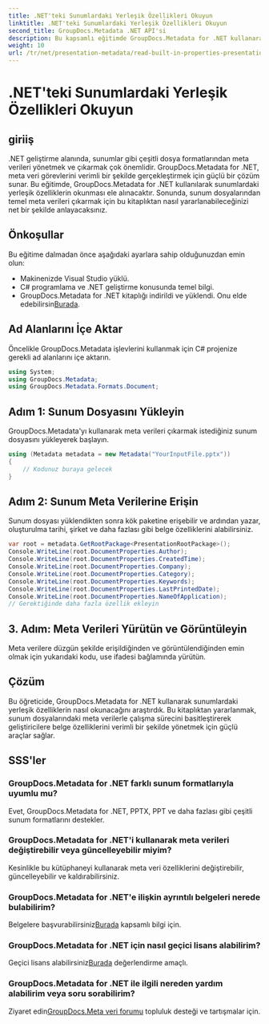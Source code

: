 ```yaml
---
title: .NET'teki Sunumlardaki Yerleşik Özellikleri Okuyun
linktitle: .NET'teki Sunumlardaki Yerleşik Özellikleri Okuyun
second_title: GroupDocs.Metadata .NET API'si
description: Bu kapsamlı eğitimde GroupDocs.Metadata for .NET kullanarak sunumlardan yerleşik özellikleri nasıl çıkaracağınızı öğrenin.
weight: 10
url: /tr/net/presentation-metadata/read-built-in-properties-presentations/
---
```


# .NET'teki Sunumlardaki Yerleşik Özellikleri Okuyun

## giriiş
.NET geliştirme alanında, sunumlar gibi çeşitli dosya formatlarından meta verileri yönetmek ve çıkarmak çok önemlidir. GroupDocs.Metadata for .NET, meta veri görevlerini verimli bir şekilde gerçekleştirmek için güçlü bir çözüm sunar. Bu eğitimde, GroupDocs.Metadata for .NET kullanılarak sunumlardaki yerleşik özelliklerin okunması ele alınacaktır. Sonunda, sunum dosyalarından temel meta verileri çıkarmak için bu kitaplıktan nasıl yararlanabileceğinizi net bir şekilde anlayacaksınız.
## Önkoşullar
Bu eğitime dalmadan önce aşağıdaki ayarlara sahip olduğunuzdan emin olun:
- Makinenizde Visual Studio yüklü.
- C# programlama ve .NET geliştirme konusunda temel bilgi.
-  GroupDocs.Metadata for .NET kitaplığı indirildi ve yüklendi. Onu elde edebilirsin[Burada](https://releases.groupdocs.com/metadata/net/).

## Ad Alanlarını İçe Aktar
Öncelikle GroupDocs.Metadata işlevlerini kullanmak için C# projenize gerekli ad alanlarını içe aktarın.
```csharp
using System;
using GroupDocs.Metadata;
using GroupDocs.Metadata.Formats.Document;
```
## Adım 1: Sunum Dosyasını Yükleyin
GroupDocs.Metadata'yı kullanarak meta verileri çıkarmak istediğiniz sunum dosyasını yükleyerek başlayın.
```csharp
using (Metadata metadata = new Metadata("YourInputFile.pptx"))
{
    // Kodunuz buraya gelecek
}
```
## Adım 2: Sunum Meta Verilerine Erişin
Sunum dosyası yüklendikten sonra kök paketine erişebilir ve ardından yazar, oluşturulma tarihi, şirket ve daha fazlası gibi belge özelliklerini alabilirsiniz.
```csharp
var root = metadata.GetRootPackage<PresentationRootPackage>();
Console.WriteLine(root.DocumentProperties.Author);
Console.WriteLine(root.DocumentProperties.CreatedTime);
Console.WriteLine(root.DocumentProperties.Company);
Console.WriteLine(root.DocumentProperties.Category);
Console.WriteLine(root.DocumentProperties.Keywords);
Console.WriteLine(root.DocumentProperties.LastPrintedDate);
Console.WriteLine(root.DocumentProperties.NameOfApplication);
// Gerektiğinde daha fazla özellik ekleyin
```
## 3. Adım: Meta Verileri Yürütün ve Görüntüleyin
Meta verilere düzgün şekilde erişildiğinden ve görüntülendiğinden emin olmak için yukarıdaki kodu, use ifadesi bağlamında yürütün.

## Çözüm
Bu öğreticide, GroupDocs.Metadata for .NET kullanarak sunumlardaki yerleşik özelliklerin nasıl okunacağını araştırdık. Bu kitaplıktan yararlanmak, sunum dosyalarındaki meta verilerle çalışma sürecini basitleştirerek geliştiricilere belge özelliklerini verimli bir şekilde yönetmek için güçlü araçlar sağlar.

## SSS'ler
### GroupDocs.Metadata for .NET farklı sunum formatlarıyla uyumlu mu?
Evet, GroupDocs.Metadata for .NET, PPTX, PPT ve daha fazlası gibi çeşitli sunum formatlarını destekler.
### GroupDocs.Metadata for .NET'i kullanarak meta verileri değiştirebilir veya güncelleyebilir miyim?
Kesinlikle bu kütüphaneyi kullanarak meta veri özelliklerini değiştirebilir, güncelleyebilir ve kaldırabilirsiniz.
### GroupDocs.Metadata for .NET'e ilişkin ayrıntılı belgeleri nerede bulabilirim?
 Belgelere başvurabilirsiniz[Burada](https://tutorials.groupdocs.com/metadata/net/) kapsamlı bilgi için.
### GroupDocs.Metadata for .NET için nasıl geçici lisans alabilirim?
 Geçici lisans alabilirsiniz[Burada](https://purchase.groupdocs.com/temporary-license/) değerlendirme amaçlı.
### GroupDocs.Metadata for .NET ile ilgili nereden yardım alabilirim veya soru sorabilirim?
 Ziyaret edin[GroupDocs.Meta veri forumu](https://forum.groupdocs.com/c/metadata/14) topluluk desteği ve tartışmalar için.